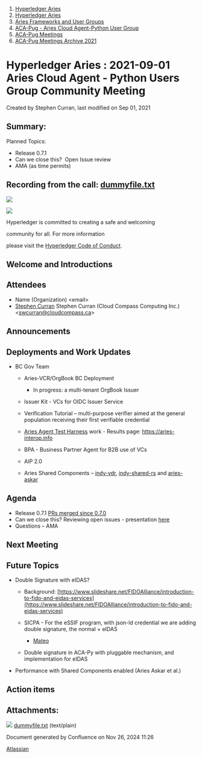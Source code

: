 1. [Hyperledger Aries](index.html)
2. [Hyperledger Aries](Hyperledger-Aries_18481154.html)
3. [Aries Frameworks and User Groups](Aries-Frameworks-and-User-Groups_18481290.html)
4. [ACA-Pug - Aries Cloud Agent-Python User Group](ACA-Pug---Aries-Cloud-Agent-Python-User-Group_18484248.html)
5. [ACA-Pug Meetings](ACA-Pug-Meetings_18484272.html)
6. [ACA-Pug Meetings Archive 2021](ACA-Pug-Meetings-Archive-2021_18514526.html)

# Hyperledger Aries : 2021-09-01 Aries Cloud Agent - Python Users Group Community Meeting

Created by Stephen Curran, last modified on Sep 01, 2021

## Summary:

Planned Topics:

- Release 0.7.1
- Can we close this?  Open Issue review
- AMA (as time permits)

## Recording from the call: [dummyfile.txt](#)

![](https://wiki.hyperledger.org/download/attachments/29034696/Antitrustnotice.png?version=1&modificationDate=1581695654000&api=v2)

![](https://wiki.hyperledger.org/download/attachments/2392771/welcome.png?version=2&modificationDate=1572450107000&api=v2)

Hyperledger is committed to creating a safe and welcoming

community for all. For more information

please visit the [Hyperledger Code of Conduct](https://lf-hyperledger.atlassian.net/wiki/display/HYP/Hyperledger+Code+of+Conduct).

## Welcome and Introductions

## Attendees

- Name (Organization) &lt;email&gt;
- [Stephen Curran](https://lf-hyperledger.atlassian.net/wiki/people/557058:d676f135-ecd6-465b-b7eb-f87976bf4569?ref=confluence) Stephen Curran (Cloud Compass Computing Inc.) &lt;swcurran@cloudcompass.ca&gt;

## Announcements

## Deployments and Work Updates

- BC Gov Team
  
  - Aries-VCR/OrgBook BC Deployment
    
    - In progress: a multi-tenant OrgBook Issuer
  - Issuer Kit - VCs for OIDC Issuer Service
  - Verification Tutorial – multi-purpose verifier aimed at the general population receiving their first verifiable credential
  - [Aries Agent Test Harness](https://github.com/bcgov/aries-agent-test-harness) work - Results page: https://aries-interop.info
  - BPA - Business Partner Agent for B2B use of VCs
  - AIP 2.0
  - Aries Shared Components – [indy-vdr](https://github.com/hyperledger/indy-vdr), [indy-shared-rs](https://github.com/hyperledger/indy-shared-rs) and [aries-askar](https://github.com/hyperledger/aries-askar)

## Agenda

- Release 0.7.1 [PRs merged since 0.7.0](https://github.com/hyperledger/aries-cloudagent-python/pulls?q=is%3Apr%20is%3Aclosed%20is%3Amerged%20updated%3A%3E%3D2021-07-15)
- Can we close this? Reviewing open issues - presentation [here](https://docs.google.com/presentation/d/1DAtmrFvg01CWHU7vk7kIlXv3WXPt8dUGBANJpSapDQ4/edit?usp=sharing)
- Questions – AMA

## Next Meeting

## Future Topics

- Double Signature with eIDAS?
  
  - Background: [https://www.slideshare.net/FIDOAlliance/introduction-to-fido-and-eidas-services](https://www.slideshare.net/FIDOAlliance/introduction-to-fido-and-eidas-services)
  - SICPA - For the eSSIF program, with json-ld credential we are adding double signature, the normal + eIDAS
    
    - [Mateo](https://lf-hyperledger.atlassian.net/wiki/people/557058:46dd489d-ef95-4225-b625-9e0bf11b4704?ref=confluence)
  - Double signature in ACA-Py with pluggable mechanism, and implementation for eIDAS
- Performance with Shared Components enabled (Aries Askar et al.)

## Action items

## Attachments:

![](images/icons/bullet_blue.gif) [dummyfile.txt](attachments/18493771/18515498.txt) (text/plain)

Document generated by Confluence on Nov 26, 2024 11:26

[Atlassian](http://www.atlassian.com/)
